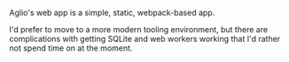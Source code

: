 Aglio's web app is a simple, static, webpack-based app.

I'd prefer to move to a more modern tooling environment, but there are complications with getting SQLite and web workers working that I'd rather not spend time on at the moment.
